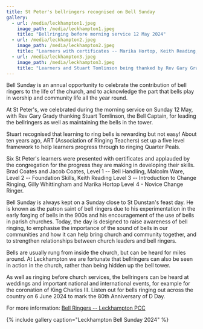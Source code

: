```yaml
---
title: St Peter's bellringers recognised on Bell Sunday
gallery:
  - url: /media/leckhampton1.jpeg
    image_path: /media/leckhampton1.jpeg
    title: "Bellringing before morning service 12 May 2024"
  - url: /media/leckhampton2.jpeg
    image_path: /media/leckhampton2.jpeg
    title: "Learners with certificates -- Marika Hortop, Keith Reading, Brad Coates, Jacob Coates, Gilly Whittingham and Malcolm Ware with Stuart Tomlinson, Tower Captain"
  - url: /media/leckhampton3.jpeg
    image_path: /media/leckhampton3.jpeg
    title: "Learners and Stuart Tomlinson being thanked by Rev Gary Grady"
---
```


Bell Sunday is an annual opportunity to celebrate the contribution
of bell ringers to the life of the church, and to acknowledge the
part that bells play in worship and community life all the year
round.

At St Peter's, we celebrated during the morning service on Sunday 12
May, with Rev Gary Grady thanking Stuart Tomlinson, the Bell
Captain, for leading the bellringers as well as maintaining the
bells in the tower.

Stuart recognised that learning to ring bells is rewarding but not
easy! About ten years ago, ART (Association of Ringing Teachers) set
up a five level framework to help learners progress through to
ringing Quarter Peals.

Six St Peter's learners were presented with certificates and
applauded by the congregation for the progress they are making in
developing their skills. Brad Coates and Jacob Coates, Level 1 --
Bell Handling, Malcolm Ware, Level 2 -- Foundation Skills, Keith
Reading Level 3 -- Introduction to Change Ringing, Gilly Whittingham
and Marika Hortop Level 4 - Novice Change Ringer.

Bell Sunday is always kept on a Sunday close to St Dunstan's feast
day. He is known as the patron saint of bell ringers due to his
experimentation in the early forging of bells in the 900s and his
encouragement of the use of bells in parish churches. Today, the day
is designed to raise awareness of bell ringing, to emphasise the
importance of the sound of bells in our communities and how it can
help bring church and community together, and to strengthen
relationships between church leaders and bell ringers.

Bells are usually rung from inside the church, but can be heard for
miles around. At Leckhampton we are fortunate that bellringers can
also be seen in action in the church, rather than being hidden up
the bell tower.

As well as ringing before church services, the bellringers can be
heard at weddings and important national and international events,
for example for the coronation of King Charles III. Listen out for
bells ringing out across the country on 6 June 2024 to mark the
80th Anniversary of D Day.

For more information: [Bell Ringers -- Leckhampton PCC](https://stpetersleck.org/mesmerize/groups-at-st-peters/bell-ringers/)

{% include gallery caption="Leckhampton Bell Sunday 2024" %}
